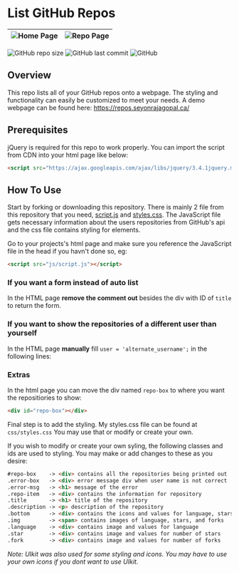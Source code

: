 # List GitHub Repos
|![Home Page](screen1.png "Home Page")|![Repo Page](screen2.png "Repo Page")|
|:---:|:---:|

![GitHub repo size](https://img.shields.io/github/repo-size/mtdvlpr/mtdvlpr.github.io?style=for-the-badge) ![GitHub last commit](https://img.shields.io/github/last-commit/mtdvlpr/mtdvlpr.github.io?label=Last%20Commit&style=for-the-badge) ![GitHub](https://img.shields.io/github/license/mtdvlpr/mtdvlpr.github.io?style=for-the-badge)
 ## Overview
 This repo lists all of your GitHub repos onto a webpage. The styling and functionality can easily be customized to meet your needs. A demo webpage can be found here: https://repos.seyonrajagopal.ca/

 ## Prerequisites

 jQuery is required for this repo to work properly. You can import the script from CDN into your html page like below:

 ```html
 <script src="https://ajax.googleapis.com/ajax/libs/jquery/3.4.1jquery.min.js"></script>
 ```

 ## How To Use
Start by forking or downloading this repository. There is mainly 2 file from this repository that you need, <a href="js/script.js">script.js</a> and <a href="css/styles.css">styles.css</a>. The JavaScript file gets necessary information about the users repositories from GitHub's api and the css file contains styling for elements.

Go to your projects's html page and make sure you reference the JavaScript file in the head if you havn't done so, eg:
 ```html
<script src="js/script.js"></script>
 ``` 

### If you want a form instead of auto list
In the HTML page **remove the comment out** besides the div with ID of `title` to return the form.

### If you want to show the repositories of a different user than yourself
In the HTML page **manually** fill `user = 'alternate_username';` in the following lines:

### Extras
In the html page you can move the div named `repo-box` to where you want the repositiories to show:
```html
<div id="repo-box"></div>
```

Final step is to add the styling. My styles.css file can be found at `css/styles.css` You may use that or modify or create your own.

If you wish to modify or create your own syling, the following classes and  ids are used to styling. You may make or add changes to these as you desire:
```html
#repo-box    -> <div> contains all the repositories being printed out
.error-box   -> <div> error message div when user name is not correct
.error-msg   -> <h1> message of the error
.repo-item   -> <div> contains the information for repository
.title       -> <h1> title of the repository
.description -> <p> description of the repository
.bottom      -> <div> contains the icons and values for language, stars and forks of repo
.img         -> <span> contains images of language, stars, and forks
.language    -> <div> contains image and values for language
.star        -> <div> contains image and values for number of stars
.fork        -> <div> contains image and values for number of forks
```
<i>Note: UIkit was also used for some styling and icons. You may have to use your own icons if you dont want to use UIkit.</i>

 
